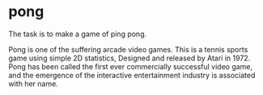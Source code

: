# pong

The task is to make a game of ping pong.

Pong is one of the suffering arcade video games. This is a tennis sports game using simple 2D statistics,
Designed and released by Atari in 1972. 
Pong has been called the first ever commercially successful video game,
and the emergence of the interactive entertainment industry is associated with her name.
